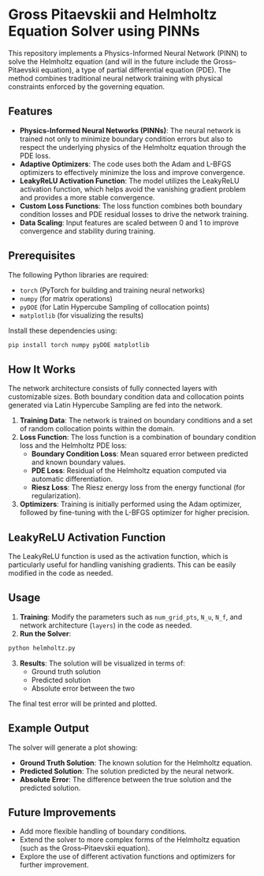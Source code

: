 # Gross Pitaevskii and Helmholtz Equation Solver using PINNs

This repository implements a Physics-Informed Neural Network (PINN) to solve the Helmholtz equation (and will in the future include the Gross–Pitaevskii equation), a type of partial differential equation (PDE). The method combines traditional neural network training with physical constraints enforced by the governing equation.

## Features

- **Physics-Informed Neural Networks (PINNs)**: The neural network is trained not only to minimize boundary condition errors but also to respect the underlying physics of the Helmholtz equation through the PDE loss.
- **Adaptive Optimizers**: The code uses both the Adam and L-BFGS optimizers to effectively minimize the loss and improve convergence.
- **LeakyReLU Activation Function**: The model utilizes the LeakyReLU activation function, which helps avoid the vanishing gradient problem and provides a more stable convergence.
- **Custom Loss Functions**: The loss function combines both boundary condition losses and PDE residual losses to drive the network training.
- **Data Scaling**: Input features are scaled between 0 and 1 to improve convergence and stability during training.

## Prerequisites

The following Python libraries are required:

- `torch` (PyTorch for building and training neural networks)
- `numpy` (for matrix operations)
- `pyDOE` (for Latin Hypercube Sampling of collocation points)
- `matplotlib` (for visualizing the results)

Install these dependencies using:

```bash
pip install torch numpy pyDOE matplotlib
```

## How It Works

The network architecture consists of fully connected layers with customizable sizes. Both boundary condition data and collocation points generated via Latin Hypercube Sampling are fed into the network.

1. **Training Data**: The network is trained on boundary conditions and a set of random collocation points within the domain.
2. **Loss Function**: The loss function is a combination of boundary condition loss and the Helmholtz PDE loss:
   - **Boundary Condition Loss**: Mean squared error between predicted and known boundary values.
   - **PDE Loss**: Residual of the Helmholtz equation computed via automatic differentiation.
   - **Riesz Loss**: The Riesz energy loss from the energy functional (for regularization).
3. **Optimizers**: Training is initially performed using the Adam optimizer, followed by fine-tuning with the L-BFGS optimizer for higher precision.

## LeakyReLU Activation Function

The LeakyReLU function is used as the activation function, which is particularly useful for handling vanishing gradients. This can be easily modified in the code as needed.

## Usage

1. **Training**: Modify the parameters such as `num_grid_pts`, `N_u`, `N_f`, and network architecture (`layers`) in the code as needed.
2. **Run the Solver**:

```bash
python helmholtz.py
```
3. **Results**: The solution will be visualized in terms of:
   - Ground truth solution
   - Predicted solution
   - Absolute error between the two

The final test error will be printed and plotted.

## Example Output

The solver will generate a plot showing:

- **Ground Truth Solution**: The known solution for the Helmholtz equation.
- **Predicted Solution**: The solution predicted by the neural network.
- **Absolute Error**: The difference between the true solution and the predicted solution.

## Future Improvements

- Add more flexible handling of boundary conditions.
- Extend the solver to more complex forms of the Helmholtz equation (such as the Gross–Pitaevskii equation).
- Explore the use of different activation functions and optimizers for further improvement.

